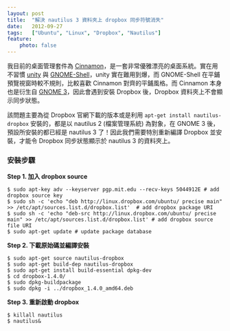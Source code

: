 ```yaml
---
layout: post
title:  "解決 nautilus 3 資料夾上 dropbox 同步符號消失"
date:   2012-09-27
tags:   ["Ubuntu", "Linux", "Dropbox", "Nautilus"]
feature:
    photo: false
---
```


我目前的桌面管理套件為 [Cinnamon](http://cinnamon.linuxmint.com/)，是一套非常優雅漂亮的桌面系統。實在用不習慣 [unity](http://unity.ubuntu.com/) 與 [GNOME-Shell](http://www.gnome.org/gnome-3/)，unity 實在難用到爆，而 GNOME-Shell 在平鋪預覽視窗時較不規則，比較喜歡 Cinnamon 對齊的平鋪風格。而 Cinnamon 本身也是衍生自 [GNOME 3](http://www.gnome.org/gnome-3/)，因此會遇到安裝 Dropbox 後，Dropbox 資料夾上不會顯示同步狀態。

該問題主要為從 Dropbox 官網下載的版本或是利用 `apt-get install nautilus-dropbox` 安裝的，都是以 nautilus 2 (檔案管理系統) 為對象，在 GNOME 3 後，預設所安裝的都已經是 nautilus 3 了！因此我們需要特別重新編譯 Dropbox 並安裝，才能令 Dropbox 同步狀態顯示於 nautilus 3 的資料夾上。

### 安裝步驟

**Step 1. 加入 dropbox source**

```
$ sudo apt-key adv --keyserver pgp.mit.edu --recv-keys 5044912E # add dropbox source key
$ sudo sh -c 'echo "deb http://linux.dropbox.com/ubuntu/ precise main" >> /etc/apt/sources.list.d/dropbox.list'  # add dropbox package URI
$ sudo sh -c 'echo "deb-src http://linux.dropbox.com/ubuntu/ precise main" >> /etc/apt/sources.list.d/dropbox.list' # add dropbox source file URI
$ sudo apt-get update # update package database
```

**Step 2. 下載原始碼並編譯安裝**

```
$ sudo apt-get source nautilus-dropbox
$ sudo apt-get build-dep nautilus-dropbox
$ sudo apt-get install build-essential dpkg-dev
$ cd dropbox-1.4.0/
$ sudo dpkg-buildpackage
$ sudo dpkg -i ../dropbox_1.4.0_amd64.deb
```

**Step 3. 重新啟動 dropbox**

```
$ killall nautilus
$ nautilus&
```
